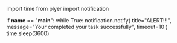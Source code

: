 import time
from plyer import notification

if __name__ == "__main__":
    while True:
        notification.notify(
            title="ALERT!!!",
            message="Your completed your task successfully",
            timeout=10
        )
        time.sleep(3600)
